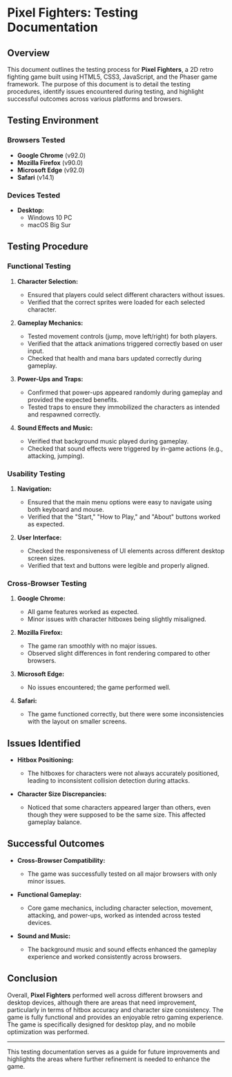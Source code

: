 # Pixel Fighters: Testing Documentation

## Overview

This document outlines the testing process for **Pixel Fighters**, a 2D retro fighting game built using HTML5, CSS3, JavaScript, and the Phaser game framework. The purpose of this document is to detail the testing procedures, identify issues encountered during testing, and highlight successful outcomes across various platforms and browsers.

## Testing Environment

### Browsers Tested

- **Google Chrome** (v92.0)
- **Mozilla Firefox** (v90.0)
- **Microsoft Edge** (v92.0)
- **Safari** (v14.1)

### Devices Tested

- **Desktop:**
  - Windows 10 PC
  - macOS Big Sur

## Testing Procedure

### Functional Testing

1. **Character Selection:**
   - Ensured that players could select different characters without issues.
   - Verified that the correct sprites were loaded for each selected character.

2. **Gameplay Mechanics:**
   - Tested movement controls (jump, move left/right) for both players.
   - Verified that the attack animations triggered correctly based on user input.
   - Checked that health and mana bars updated correctly during gameplay.

3. **Power-Ups and Traps:**
   - Confirmed that power-ups appeared randomly during gameplay and provided the expected benefits.
   - Tested traps to ensure they immobilized the characters as intended and respawned correctly.

4. **Sound Effects and Music:**
   - Verified that background music played during gameplay.
   - Checked that sound effects were triggered by in-game actions (e.g., attacking, jumping).

### Usability Testing

1. **Navigation:**
   - Ensured that the main menu options were easy to navigate using both keyboard and mouse.
   - Verified that the "Start," "How to Play," and "About" buttons worked as expected.

2. **User Interface:**
   - Checked the responsiveness of UI elements across different desktop screen sizes.
   - Verified that text and buttons were legible and properly aligned.

### Cross-Browser Testing

1. **Google Chrome:**
   - All game features worked as expected.
   - Minor issues with character hitboxes being slightly misaligned.

2. **Mozilla Firefox:**
   - The game ran smoothly with no major issues.
   - Observed slight differences in font rendering compared to other browsers.

3. **Microsoft Edge:**
   - No issues encountered; the game performed well.

4. **Safari:**
   - The game functioned correctly, but there were some inconsistencies with the layout on smaller screens.

## Issues Identified

- **Hitbox Positioning:**
  - The hitboxes for characters were not always accurately positioned, leading to inconsistent collision detection during attacks.

- **Character Size Discrepancies:**
  - Noticed that some characters appeared larger than others, even though they were supposed to be the same size. This affected gameplay balance.

## Successful Outcomes

- **Cross-Browser Compatibility:**
  - The game was successfully tested on all major browsers with only minor issues.

- **Functional Gameplay:**
  - Core game mechanics, including character selection, movement, attacking, and power-ups, worked as intended across tested devices.

- **Sound and Music:**
  - The background music and sound effects enhanced the gameplay experience and worked consistently across browsers.

## Conclusion

Overall, **Pixel Fighters** performed well across different browsers and desktop devices, although there are areas that need improvement, particularly in terms of hitbox accuracy and character size consistency. The game is fully functional and provides an enjoyable retro gaming experience. The game is specifically designed for desktop play, and no mobile optimization was performed.

---

This testing documentation serves as a guide for future improvements and highlights the areas where further refinement is needed to enhance the game.
